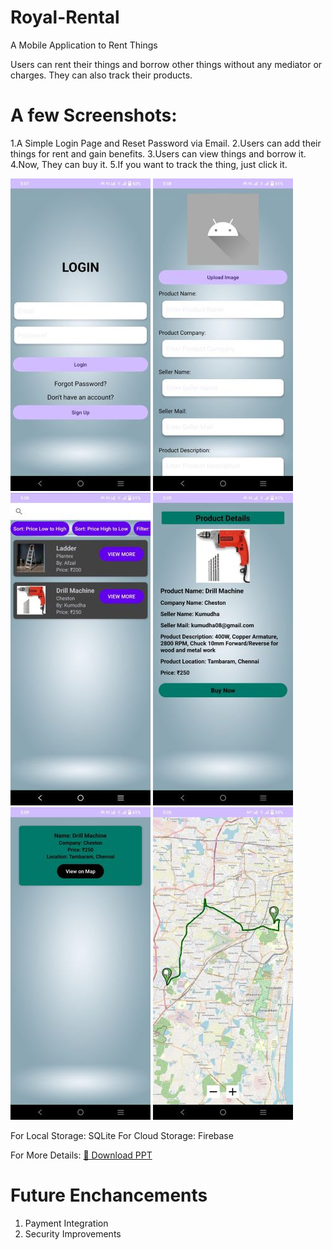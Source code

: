 # Royal-Rental
A Mobile Application to Rent Things

Users can rent their things and borrow other things without any mediator or charges.
They can also track their products.

# A few Screenshots:

1.A Simple Login Page and Reset Password via Email.
2.Users can add their things for rent and gain benefits.
3.Users can view things and borrow it.
4.Now, They can buy it.
5.If you want to track the thing, just click it.

![Login](https://github.com/Afzal-KSL/Royal-Rental/blob/268882e4059377b926cde9c129471dcdc919f3d9/assests/images/login.jpg)
![Add](https://github.com/Afzal-KSL/Royal-Rental/blob/268882e4059377b926cde9c129471dcdc919f3d9/assests/images/add.jpg)
![View](https://github.com/Afzal-KSL/Royal-Rental/blob/268882e4059377b926cde9c129471dcdc919f3d9/assests/images/view.jpg)
![Buy](https://github.com/Afzal-KSL/Royal-Rental/blob/268882e4059377b926cde9c129471dcdc919f3d9/assests/images/buy.jpg)
![Track](https://github.com/Afzal-KSL/Royal-Rental/blob/268882e4059377b926cde9c129471dcdc919f3d9/assests/images/track.jpg)
![Map](https://github.com/Afzal-KSL/Royal-Rental/blob/268882e4059377b926cde9c129471dcdc919f3d9/assests/images/map.jpg)

For Local Storage: SQLite
For Cloud Storage: Firebase

For More Details: [📄 Download PPT](https://github.com/Afzal-KSL/Royal-Rental/blob/268882e4059377b926cde9c129471dcdc919f3d9/assests/docs/Royal%20Rental%20PPT.pptx)

# Future Enchancements

1. Payment Integration
2. Security Improvements
